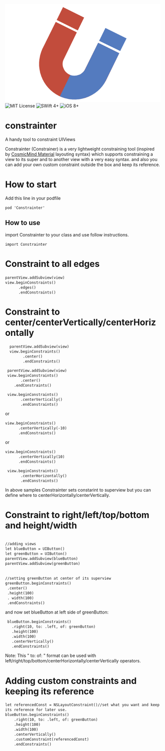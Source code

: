 <div align="center">
<img src="constrainter/img.png" alt="constrainter"/>
</div>
<div align="left">
<img src="https://img.shields.io/static/v1?label=License&message=MIT&color=RED" alt="MIT License" />
<img src="https://img.shields.io/static/v1?label=Swift&message=4%2B&color=Green" alt="SWift 4+" />
<img src="https://img.shields.io/static/v1?label=ios&message=8%2B&color=Green" alt="iOS 8+" />
</div>

# constrainter


A handy tool to constraint UIViews

Constrainter (Constrainer) is a very lightweight constraining tool (inspired by [CosmicMind Material](https://github.com/CosmicMind/Material) layouting syntax)
which supports constraining a view to its super and to another view with a very easy syntax. 
and also you can add your own custom constraint outside the box and keep its reference.


# How to start
Add this line in your podfile
 
 ```
 pod 'Constrainter'
 ```

## How to use

import Constrainter to your class and use follow instructions.

```
import Constrainter
```

# Constraint to all edges
  
  ```
  parentView.addSubview(view)
  view.beginConstraints()
        .edges()
        .endConstraints()
 ```

# Constraint to center/centerVertically/centerHorizontally

```
  parentView.addSubview(view)
  view.beginConstraints()
        .center()
        .endConstraints()
 ```

 ```
  parentView.addSubview(view)
  view.beginConstraints()
        .center()
     .endConstraints()
 ```
 
 
 ```
  view.beginConstraints()
        .centerVertically()
        .endConstraints()
 ```
 or
  ```
  view.beginConstraints()
        .centerVertically(-10)
        .endConstraints()
 ```
 or
  ```
  view.beginConstraints()
        .centerVertically(10)
        .endConstraints()
 ```
 
 ```
  view.beginConstraints()
        .centerHorizontally()
        .endConstraints()
 ```
 
 In above samples Constrainter sets constarint to superview but you can define where to centerHorizontally/centerVertically.
 
 # Constraint to right/left/top/bottom and height/width
 
 ```
 
//adding views
let blueButton = UIButton()
let greenButton = UIButton()
parentView.addSubview(blueButton)
parentView.addSubview(greenButton)


//setting greenButton at center of its superview
greenButton.beginConstraints()
  .center()
  .height(100)
  . width(100)
  .endConstraints()
 ```
 
and now set blueButton at left side of greenButton:

```
 blueButton.beginConstraints()
   .right(10, to: .left, of: greenButton)
   .height(100)
   .width(100)
   .centerVertically()
   .endConstraints()
```
Note: This " to: of: " format can be used with left/right/top/bottom/centerHorizontally/centerVertically operators.

# Adding custom constraints and keeping its reference

```
let referencedConst = NSLayoutConstraint()//set what you want and keep its reference for later use.
blueButton.beginConstraints()
    .right(10, to: .left, of: greenButton)
    .height(100)
    .width(100)
    .centerVertically()
    .customConstraint(referencedConst)
    .endConstraints()
```
 
  
